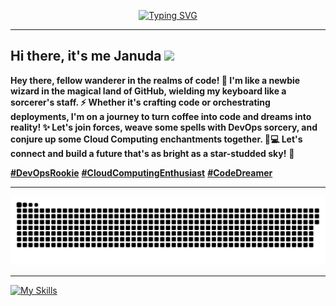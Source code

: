 <p align="center">
<a href="https://github.com/itzzjb?tab=repositories"><img src="https://readme-typing-svg.demolab.com?font=Fira+Code&pause=0&color=F7F7F7&center=true&vCenter=true&width=500&height=30&lines=%F0%9F%8C%B1+Coder + in + the + land + of + ones + and + zeros+%F0%9F%8C%B1;%F0%9F%8C%B1+Forever + curious, forever + clueless!+%F0%9F%8C%B1" alt="Typing SVG" /></a>
</p>

---

<!--<img align="right" alt="Chill gif" src="https://github.com/itzzjb/itzzjb/assets/95894819/1f294467-ceaf-4140-a7db-26c319d7b915" width="360" height="190" />-->

## Hi there, it's me **Januda** <img src="https://media.giphy.com/media/hvRJCLFzcasrR4ia7z/giphy.gif" width="25px">


**Hey there, fellow wanderer in the realms of code! 🚀
I'm like a newbie wizard in the magical land of GitHub,
wielding my keyboard like a sorcerer's staff. ⚡️
Whether it's crafting code or orchestrating deployments,
I'm on a journey to turn coffee into code and dreams into reality! ✨
Let's join forces, weave some spells with DevOps sorcery,
and conjure up some Cloud Computing enchantments together. 🎩💻
Let's connect and build a future that's as bright as a star-studded sky!** 🌟

[**#DevOpsRookie**]()   [**#CloudComputingEnthusiast**]()   [**#CodeDreamer**]()

---

<picture>
  <source media="(prefers-color-scheme: dark)" srcset="https://raw.githubusercontent.com/itzzjb/itzzjb/output/github-contribution-grid-snake-dark.svg">
  <source media="(prefers-color-scheme: light)" srcset="https://raw.githubusercontent.com/itzzjb/itzzjb/output/github-contribution-grid-snake.svg">
  <img alt="github contribution grid snake animation" src="https://raw.githubusercontent.com/itzzjb/itzzjb/output/github-contribution-grid-snake.svg">
</picture>

---

[![My Skills](https://skillicons.dev/icons?i=html,css,js,php,r,c,java,py,go,figma,spring,postman,maven,mysql,postgres,git,androidstudio,gradle,flutter,swift,mongo,express,react,nodejs,ts,md,npm,docker,githubactions,aws)](https://skillicons.dev)





